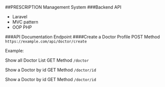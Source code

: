 ##PRESCRIPTION Management System 
###Backend API 
 - Laravel
 - MVC pattern
 - OOP PHP

###API Documentation Endpoint
####Create a Doctor Profile 
POST Method `https://example.com/api/doctor/create`

Example: 

Show all Doctor List
GET Method `/doctor`


Show a Doctor by id
GET Method `/doctor/id`


Show a Doctor by id
GET Method `/doctor/id`

